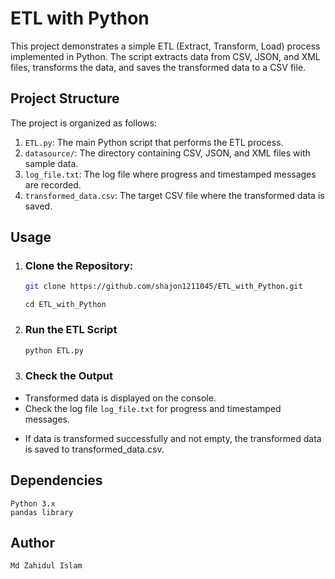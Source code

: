 # ETL with Python

This project demonstrates a simple ETL (Extract, Transform, Load) process implemented in Python. The script extracts data from CSV, JSON, and XML files, transforms the data, and saves the transformed data to a CSV file.

## Project Structure

The project is organized as follows:

1. `ETL.py`: The main Python script that performs the ETL process.
2. `datasource/`: The directory containing CSV, JSON, and XML files with sample data.
3. `log_file.txt`: The log file where progress and timestamped messages are recorded.
4. `transformed_data.csv`: The target CSV file where the transformed data is saved.

## Usage

1. ### Clone the Repository:

   ```bash
   git clone https://github.com/shajon1211045/ETL_with_Python.git
   ```
   ```
   cd ETL_with_Python
   ```

2. ### Run the ETL Script
   ```bash
   python ETL.py

3. ### Check the Output
- Transformed data is displayed on the console.  
- Check the log file `log_file.txt` for progress and timestamped messages. 
+ If data is transformed successfully and not empty, the transformed data is saved to transformed_data.csv.  

## Dependencies  
`Python 3.x`    
`pandas library`  

## Author
``Md Zahidul Islam``
